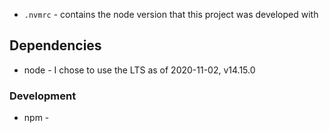 * `.nvmrc` - contains the node version that this project was developed with

## Dependencies

* node - I chose to use the LTS as of 2020-11-02, v14.15.0

### Development

* npm - 
